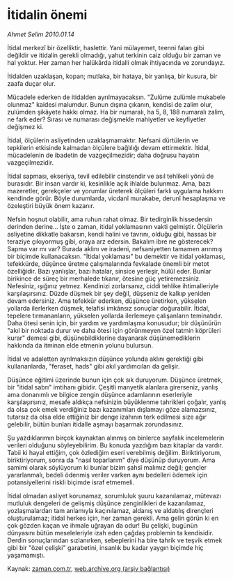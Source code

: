 # İtidalin önemi

*Ahmet Selim 2010.01.14*

<tr><td class="metin" colspan="2" style="padding-top: 20px; padding-left: 5px; ">İtidal merkezî bir özelliktir, haslettir. Yani mülayemet, teenni falan gibi değildir ve itidalin gerekli olmadığı, yahut terkinin caiz olduğu bir zaman ve hal yoktur. Her zaman her halükârda itidalli olmak ihtiyacında ve zorundayız.</td></tr><tr><td class="metin" colspan="2" style="padding-top: 20px; padding-left: 5px; "><p>İtidalden uzaklaşan, kopan; mutlaka, bir hataya, bir yanlışa, bir kusura, bir zaafa duçar olur.
<p>Mücadele ederken de itidalden ayrılmayacaksın. "Zulüme zulümle mukabele olunmaz" kaidesi malumdur. Bunun dışına çıkanın, kendisi de zalim olur, zulümden şikâyete hakkı olmaz. Ha bir numaralı, ha 5, 8, 188 numaralı zalim, ne fark eder? Sırası ve numarası değişmekle mahiyetler ve keyfiyetler değişmez ki.
<p>İtidal, ölçülerin asliyetinden uzaklaşmamaktır. Nefsani dürtülerin ve tepkilerin etkisinde kalmadan ölçülere bağlılığı devam ettirmektir. İtidal, mücadelenin de ibadetin de vazgeçilmezidir; daha doğrusu hayatın vazgeçilmezidir.
<p>İtidal sapması, ekseriya, tevil edilebilir cinstendir ve asıl tehlikeli yönü de burasıdır. Bir insan vardır ki, kesinlikle açık ihlalde bulunmaz. Ama, bazı mazeretler, gerekçeler ve yorumlar üreterek ölçüleri farklı uygulama hakkını kendinde görür. Böyle durumlarda, vicdanî murakabe, derunî hesaplaşma ve özeleştiri büyük önem kazanır.
<p>Nefsin hoşnut olabilir, ama ruhun rahat olmaz. Bir tedirginlik hissedersin derinden derine... İşte o zaman, itidal yoklamasının vakti gelmiştir. Ölçülerin asliyetine dikkatle bakarsın, kendi halini ve tavrını, olduğu gibi, hassas bir teraziye çıkıyormuş gibi, oraya arz edersin. Bakalım ibre ne gösterecek? Sapma var mı var? Burada aklını ve iradeni, nefsaniyetten tamamen arınmış bir biçimde kullanacaksın. "İtidal yoklaması" bu demektir ve itidal yoklaması, tefekkürde, düşünce üretme çalışmalarında fevkalade önemli bir metot özelliğidir. Bazı yanlışlar, bazı hatalar, sinsice yerleşir, hülûl eder. Bunlar birikince de süreç bir merhalede tıkanır, ötesine güç yetiremezsiniz. Nefesiniz, ışığınız yetmez. Kendinizi zorlarsanız, ciddi tehlike ihtimalleriyle karşılaşırsınız. Düzde düşmek bir şey değil, düşseniz de kalkıp yeniden devam edersiniz. Ama tefekkür ederken, düşünce üretirken, yükselen yollarda ilerlerken düşmek, telafisi imkânsız sonuçlar doğurabilir. İtidal, tepelere tırmananların, yükselen yollarda ilerlemeye çalışanların teminatıdır. Daha ötesi senin için, bir yardım ve yardımlaşma konusudur; bir düşünürün "akıl bir noktada durur ve daha ötesi için görünmeyen özel tatmin köprüleri kurar" demesi gibi, düşünebildiklerine dayanarak düşünemediklerin hakkında da itminan elde etmenin yolunu bulursun.
<p>İtidal ve adaletten ayrılmaksızın düşünce yolunda aklını gerektiği gibi kullananlarda, "feraset, hads" gibi akıl yardımcıları da gelişir.
<p>Düşünce eğitimi üzerinde bunun için çok sık duruyorum. Düşünce üretmek, bir "itidal sabrı" imtihanı gibidir. Çeşitli manyetik alanlara girerseniz, yanlış ama donanımlı ve bilgice zengin düşünce adamlarının eserleriyle karşılaşırsınız, mesafe aldıkça nefsinizin büyüklenme tahrikleri çoğalır, yanlış da olsa çok emek verdiğiniz bazı kazanımları dışlamayı göze alamazsınız, tutarsız da olsa elde ettiğiniz bir denge izahının terk edilmesi size ağır gelebilir, bütün bunları itidalle aşmayı başarmak zorundasınız.
<p>Şu yazdıklarımın birçok kaynaktan alınmış on binlerce sayfalık incelemelerin verileri olduğunu söyleyebilirim. Bu konuda yazdığım bazı kitaplar da vardır. Tabii ki hayal ettiğim, çok özlediğim eseri verebilmiş değilim. Biriktiriyorum, biriktiriyorum, sonra da "nasıl toparlarım" diye düşünüp duruyorum. Ama samimi olarak söylüyorum ki bunlar bizim şahsî malımız değil; gençler yararlanmalı, bedeli ödenmiş veriler varken aynı bedelleri ödemek için potansiyellerini riskli biçimde israf etmemeli.
<p>İtidal olmadan asliyet korunamaz, sorumluluk şuuru kazanılamaz, mütevazı mutluluk dengeleri de gelişmiş düşünce zenginlikleri de kazanılamaz, yozlaşmalardan tam anlamıyla kaçınılamaz, aldanış ve aldatılış dirençleri oluşturulamaz; itidal herkes için, her zaman gerekli. Ama gelin görün ki en çok gözden kaçan ve ihmale uğrayan da odur! Bu çelişki, bugünün dünyasını bütün meseleleriyle izah eden çağdaş problemin ta kendisidir. Derdin sonuçlarından sızlanırken, sebeplerini ha bire tahrik ve teşvik etmek gibi bir "özel çelişki" garabetini, insanlık bu kadar yaygın biçimde hiç yaşamamıştı.<br/></p></p></p></p></p></p></p></p></p></td></tr>

Kaynak: [zaman.com.tr](http://zaman.com.tr/yazar.do?yazino=939970), [web.archive.org (arşiv bağlantısı)](http://web.archive.org/web/20100207020502/http://zaman.com.tr:80/yazar.do?yazino=939970)
